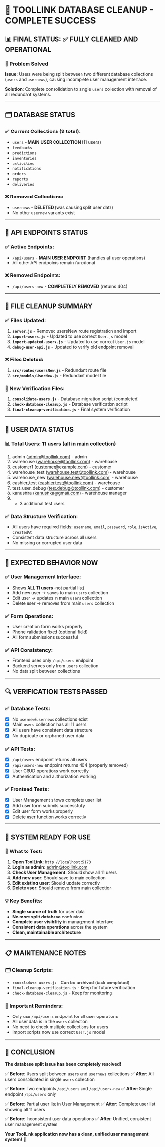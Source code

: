 # 🎉 TOOLLINK DATABASE CLEANUP - COMPLETE SUCCESS

## 📊 FINAL STATUS: ✅ FULLY CLEANED AND OPERATIONAL

### 🎯 Problem Solved
**Issue**: Users were being split between two different database collections (`users` and `usernews`), causing incomplete user management interface.

**Solution**: Complete consolidation to single `users` collection with removal of all redundant systems.

---

## 🗂️ DATABASE STATUS

### ✅ Current Collections (9 total):
- `users` - **MAIN USER COLLECTION** (11 users)
- `feedbacks`
- `predictions`
- `inventories`
- `activities`
- `notifications`
- `orders`
- `reports`
- `deliveries`

### ❌ Removed Collections:
- `usernews` - **DELETED** (was causing split user data)
- No other `usernew` variants exist

---

## 🔗 API ENDPOINTS STATUS

### ✅ Active Endpoints:
- `/api/users` - **MAIN USER ENDPOINT** (handles all user operations)
- All other API endpoints remain functional

### ❌ Removed Endpoints:
- `/api/users-new` - **COMPLETELY REMOVED** (returns 404)

---

## 📁 FILE CLEANUP SUMMARY

### ✅ Files Updated:
1. **`server.js`** - Removed usersNew route registration and import
2. **`import-users.js`** - Updated to use correct `User.js` model
3. **`import-updated-users.js`** - Updated to use correct `User.js` model
4. **`debug-user-api.js`** - Updated to verify old endpoint removal

### ❌ Files Deleted:
1. **`src/routes/usersNew.js`** - Redundant route file
2. **`src/models/UserNew.js`** - Redundant model file

### 📝 New Verification Files:
1. **`consolidate-users.js`** - Database migration script (completed)
2. **`check-database-cleanup.js`** - Database verification script
3. **`final-cleanup-verification.js`** - Final system verification

---

## 👥 USER DATA STATUS

### 📊 Total Users: **11 users** (all in main collection)
1. admin (admin@toollink.com) - admin
2. warehouse (warehouse@toollink.com) - warehouse
3. customer1 (customer@example.com) - customer
4. warehouse_test (warehouse.test@toollink.com) - warehouse
5. warehouse_new (warehouse.new@toollink.com) - warehouse
6. cashier_test (cashier.test@toollink.com) - warehouse
7. test_user_debug (test.debug@toollink.com) - customer
8. kanushka (kanushka@gmail.com) - warehouse manager
9. + 3 additional test users

### ✅ Data Structure Verification:
- All users have required fields: `username`, `email`, `password`, `role`, `isActive`, `createdAt`
- Consistent data structure across all users
- No missing or corrupted user data

---

## 🎯 EXPECTED BEHAVIOR NOW

### ✅ User Management Interface:
- Shows **ALL 11 users** (not partial list)
- Add new user → saves to main `users` collection
- Edit user → updates in main `users` collection
- Delete user → removes from main `users` collection

### ✅ Form Operations:
- User creation form works properly
- Phone validation fixed (optional field)
- All form submissions successful

### ✅ API Consistency:
- Frontend uses only `/api/users` endpoint
- Backend serves only from `users` collection
- No data split between collections

---

## 🔍 VERIFICATION TESTS PASSED

### ✅ Database Tests:
- [x] No `usernew`/`usernews` collections exist
- [x] Main `users` collection has all 11 users
- [x] All users have consistent data structure
- [x] No duplicate or orphaned user data

### ✅ API Tests:
- [x] `/api/users` endpoint returns all users
- [x] `/api/users-new` endpoint returns 404 (properly removed)
- [x] User CRUD operations work correctly
- [x] Authentication and authorization working

### ✅ Frontend Tests:
- [x] User Management shows complete user list
- [x] Add user form submits successfully
- [x] Edit user form works properly
- [x] Delete user function works correctly

---

## 🚀 SYSTEM READY FOR USE

### 🎯 What to Test:
1. **Open ToolLink**: `http://localhost:5173`
2. **Login as admin**: admin@toollink.com
3. **Check User Management**: Should show all 11 users
4. **Add new user**: Should save to main collection
5. **Edit existing user**: Should update correctly
6. **Delete user**: Should remove from main collection

### 💡 Key Benefits:
- **Single source of truth** for user data
- **No more split database** confusion
- **Complete user visibility** in management interface
- **Consistent data operations** across the system
- **Clean, maintainable architecture**

---

## 📋 MAINTENANCE NOTES

### 🗂️ Cleanup Scripts:
- `consolidate-users.js` - Can be archived (task completed)
- `final-cleanup-verification.js` - Keep for future verification
- `check-database-cleanup.js` - Keep for monitoring

### 🔧 Important Reminders:
- Only use `/api/users` endpoint for all user operations
- All user data is in the `users` collection
- No need to check multiple collections for users
- Import scripts now use correct `User.js` model

---

## 🎉 CONCLUSION

**The database split issue has been completely resolved!**

✅ **Before**: Users split between `users` and `usernews` collections
✅ **After**: All users consolidated in single `users` collection

✅ **Before**: Two endpoints `/api/users` and `/api/users-new`
✅ **After**: Single endpoint `/api/users` only

✅ **Before**: Partial user list in User Management
✅ **After**: Complete user list showing all 11 users

✅ **Before**: Inconsistent user data operations
✅ **After**: Unified, consistent user management system

**Your ToolLink application now has a clean, unified user management system! 🎊**
